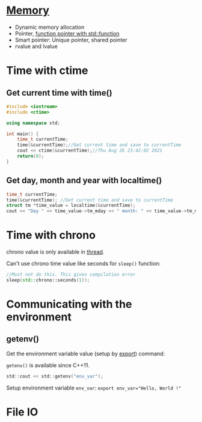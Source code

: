 # [Memory](Memory)

* Dynamic memory allocation
* Pointer, [function pointer with std::function](Pointer.md#function-pointer-with-stdfunction)
* Smart pointer: Unique pointer, shared pointer
* rvalue and lvalue

# Time with ctime

## Get current time with time()

```cpp
#include <iostream>
#include <ctime>

using namespace std;

int main() {
    time_t currentTime;
    time(&currentTime);//Get current time and save to currentTime
	cout << ctime(&currentTime);//Thu Aug 26 23:42:02 2021
    return(0);
}
```

## Get day, month and year with localtime()

```cpp
time_t currentTime;
time(&currentTime); //Get current time and save to currentTime
struct tm *time_value = localtime(&currentTime);
cout << "Day " << time_value->tm_mday << " month: " << time_value->tm_mon << "year: " << time_value->tm_year;
```
# Time with chrono
chrono value is only available in [thread](). 

Can't use chrono time value like seconds for ``sleep()`` function:

```cpp
//Must not do this. This gives compilation error
sleep(std::chrono::seconds(1));
```

# Communicating with the environment

## getenv()

Get the environment variable value (setup by [export](https://github.com/TranPhucVinh/Linux-Shell/blob/master/Bash%20script/Variable/Environment%20variable.md#export-command)) command:

``getenv()`` is available since C++11.

```c
std::cout << std::getenv("env_var");
```
Setup environment variable ``env_var``: ``export env_var="Hello, World !"``

# File IO
